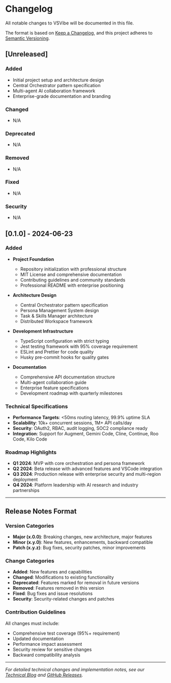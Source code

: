 # Changelog

All notable changes to VSVibe will be documented in this file.

The format is based on [Keep a Changelog](https://keepachangelog.com/en/1.0.0/),
and this project adheres to [Semantic Versioning](https://semver.org/spec/v2.0.0.html).

## [Unreleased]

### Added
- Initial project setup and architecture design
- Central Orchestrator pattern specification
- Multi-agent AI collaboration framework
- Enterprise-grade documentation and branding

### Changed
- N/A

### Deprecated
- N/A

### Removed
- N/A

### Fixed
- N/A

### Security
- N/A

## [0.1.0] - 2024-06-23

### Added
- **Project Foundation**
  - Repository initialization with professional structure
  - MIT License and comprehensive documentation
  - Contributing guidelines and community standards
  - Professional README with enterprise positioning

- **Architecture Design**
  - Central Orchestrator pattern specification
  - Persona Management System design
  - Task & Skills Manager architecture
  - Distributed Workspace framework

- **Development Infrastructure**
  - TypeScript configuration with strict typing
  - Jest testing framework with 95% coverage requirement
  - ESLint and Prettier for code quality
  - Husky pre-commit hooks for quality gates

- **Documentation**
  - Comprehensive API documentation structure
  - Multi-agent collaboration guide
  - Enterprise feature specifications
  - Development roadmap with quarterly milestones

### Technical Specifications
- **Performance Targets**: <50ms routing latency, 99.9% uptime SLA
- **Scalability**: 10k+ concurrent sessions, 1M+ API calls/day
- **Security**: OAuth2, RBAC, audit logging, SOC2 compliance ready
- **Integration**: Support for Augment, Gemini Code, Cline, Continue, Roo Code, Kilo Code

### Roadmap Highlights
- **Q1 2024**: MVP with core orchestration and persona framework
- **Q2 2024**: Beta release with advanced features and VSCode integration
- **Q3 2024**: Production release with enterprise security and multi-region deployment
- **Q4 2024**: Platform leadership with AI research and industry partnerships

---

## Release Notes Format

### Version Categories
- **Major (x.0.0)**: Breaking changes, new architecture, major features
- **Minor (x.y.0)**: New features, enhancements, backward compatible
- **Patch (x.y.z)**: Bug fixes, security patches, minor improvements

### Change Categories
- **Added**: New features and capabilities
- **Changed**: Modifications to existing functionality
- **Deprecated**: Features marked for removal in future versions
- **Removed**: Features removed in this version
- **Fixed**: Bug fixes and issue resolutions
- **Security**: Security-related changes and patches

### Contribution Guidelines
All changes must include:
- Comprehensive test coverage (95%+ requirement)
- Updated documentation
- Performance impact assessment
- Security review for sensitive changes
- Backward compatibility analysis

---

*For detailed technical changes and implementation notes, see our [Technical Blog](https://blog.vsvibe.dev) and [GitHub Releases](https://github.com/usernameisneo/vsvibe/releases).*

